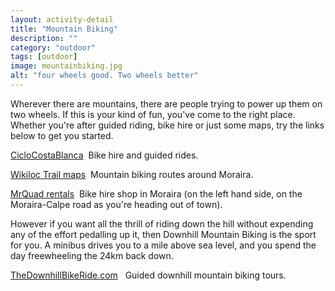 ```yaml
---
layout: activity-detail
title: "Mountain Biking"
description: ""
category: "outdoor"
tags: [outdoor]
image: mountainbiking.jpg
alt: "four wheels good. Two wheels better"
---
```



Wherever there are mountains, there are people trying to power up them on two wheels. <!-- more -->If this is your kind of fun, you've come to the right place. Whether you're after guided riding, bike hire or just some maps, try the links below to get you started.

<p>
<a href="http://www.ciclocostablanca.com/index.php/day-hire-ride">CicloCostaBlanca</a>	&nbsp;Bike hire and guided rides.
</p>

<p>
<a href="http://en.wikiloc.com/trails/mountain-biking/spain/valencian-community/moraira">Wikiloc Trail maps</a> &nbsp;Mountain biking routes around Moraira.
</p>

<p>
<a href="http://www.mrquad.es/">MrQuad rentals</a>	&nbsp;Bike hire shop in Moraira (on the left hand side, on the Moraira-Calpe road as you're heading out of town).
</p>

<p>
However if you want all the thrill of riding down the hill without expending any of the effort pedalling up it, then Downhill Mountain Biking is the sport for you. A minibus drives you to a mile above sea level, and you spend the day freewheeling the 24km back down.
</p>

<p>
<a href="http://www.thedownhillbikeride.com/home.html">TheDownhillBikeRide.com</a> &nbsp; Guided downhill mountain biking tours.
</p>